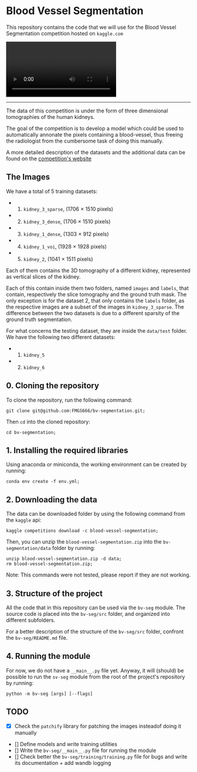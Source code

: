 # Blood Vessel Segmentation

This repository contains the code that we will use for the Blood Vessel Segmentation competition hosted on `kaggle.com`


<video src="animations/kidney_1_dense.mp4" controls="controls" style="max-width: 730px;">
</video>

---

The data of this competition is under the form of three dimensional tomographies of the human kidneys. 

The goal of the competition is to develop a model which could be used to automatically annonate the pixels containing a blood-vessel, thus freeing the radiologist from the cumbersome task of doing this manually.

A more detailed description of the datasets and the additional data can be found on the <a href = "https://www.kaggle.com/competitions/blood-vessel-segmentation">competition's website </a>

## The Images

We have a total of 5 training datasets:

* 1) `kidney_3_sparse`, (1706 $\times$ 1510 pixels)
* 2) `kidney_3_dense`, (1706 $\times$ 1510 pixels)
* 3) `kidney_1_dense`, (1303 $\times$ 912 pixels)
* 4) `kidney_1_voi`, (1928 $\times$ 1928 pixels)
* 5) `kidney_2`, (1041 $\times$ 1511 pixels)

Each of them contains the 3D tomography of a different kidney, represented as vertical slices of the kidney.

Each of this contain inside them two folders, named `images` and `labels`, 
that contain, respectively the slice tomography and the ground truth mask.
The only exception is for the dataset 2, that only contains the `labels` folder, 
as the respective images are a subset of the images in `kidney_3_sparse`.
The difference between the two datasets is due to a different sparsity of the 
ground truth segmentation.

For what concerns the testing dataset, they are inside the `data/test` folder.
We have the following two different datasets:

* 1) `kidney_5`
* 2) `kidney_6`

## 0. Cloning the repository

To clone the repository, run the following command:

```
git clone git@github.com:FMGS666/bv-segmentation.git;
```
Then `cd` into the cloned repository:
```
cd bv-segmentation;
```

## 1. Installing the required libraries

Using anaconda or miniconda, the working environment can be created by running:
 
```
conda env create -f env.yml;
```

## 2. Downloading the data

The data can be downloaded folder by using the following command from the `kaggle` api:

```
kaggle competitions download -c blood-vessel-segmentation;
```

Then, you can unzip the `blood-vessel-segmentation.zip` into the `bv-segmentation/data` folder by running:

```
unzip blood-vessel-segmentation.zip -d data;
rm blood-vessel-segmentation.zip;
```

Note: This commands were not tested, please report if they are not working.

## 3. Structure of the project

All the code that in this repository can be used via the `bv-seg` module.
The source code is placed into the `bv-seg/src` folder, and organized into different subfolders.

For a better description of the structure of the `bv-seg/src` folder, confront the `bv-seg/README.md` file.


## 4. Running the module

For now, we do not have a `__main__.py` file yet. Anyway, it will (should) be possible to run the `sv-seg` module from the root of the project's repository by running:

```
python -m bv-seg [args] [--flags]
```

## TODO

-  [x] Check the `patchify` library for patching the images insteadof doing it manually
- [] Define models and write training utilities
- [] Write the `bv-seg/__main__.py` file for running the module
- [] Check better the `bv-seg/training/training.py` file for bugs and write its documentation + add wandb logging 